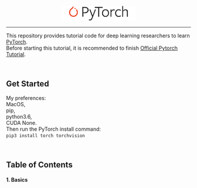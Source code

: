 <p align="center"><img width="40%" src="logo/pytorch_logo_2018.svg" /></p>

--------------------------------------------------------------------------------

This repository provides tutorial code for deep learning researchers to learn [PyTorch](https://github.com/pytorch/pytorch). 
<br/>
Before starting this tutorial, 
it is recommended to finish [Official Pytorch Tutorial](http://pytorch.org/tutorials/beginner/deep_learning_60min_blitz.html).


<br/>

## Get Started
My preferences:<br>
MacOS,<br>
pip,<br>
python3.6,<br>
CUDA None.<br>
Then run the PyTorch install command: <br>
`pip3 install torch torchvision`

<br/>

## Table of Contents

#### 1. Basics
